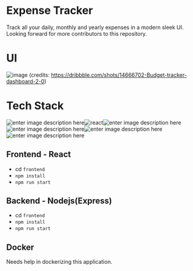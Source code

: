 # Expense Tracker

Track all your daily, monthly and yearly expenses in a modern sleek UI. Looking forward for more contributors to this repository.

# UI

![image](https://user-images.githubusercontent.com/93171328/138857704-85fd050c-f119-4677-b9e3-a8c70f2bf498.png)
(credits: https://dribbble.com/shots/14666702-Budget-tracker-dashboard-2-0)


# Tech Stack

![enter image description here](https://img.shields.io/badge/JavaScript-323330?style=for-the-badge&logo=javascript&logoColor=F7DF1E)![react](https://img.shields.io/badge/React-20232A?style=for-the-badge&logo=react&logoColor=61DAFB)![enter image description here](https://img.shields.io/badge/Node.js-339933?style=for-the-badge&logo=nodedotjs&logoColor=white)![enter image description here](https://img.shields.io/badge/Express.js-000000?style=for-the-badge&logo=express&logoColor=white)![enter image description here](https://img.shields.io/badge/MongoDB-4EA94B?style=for-the-badge&logo=mongodb&logoColor=white)![enter image description here](https://img.shields.io/badge/Docker-2CA5E0?style=for-the-badge&logo=docker&logoColor=white)

## Frontend - React

- cd `frontend`
- `npm install`
- `npm run start`

## Backend - Nodejs(Express)

- cd `frontend`
- `npm install`
- `npm run start`

## Docker

Needs help in dockerizing this application.
